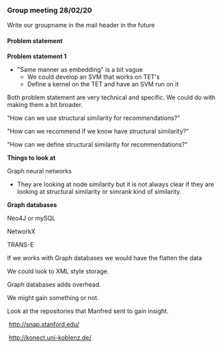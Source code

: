 ### Group meeting 28/02/20

Write our groupname in the mail header in the future



#### Problem statement

**Problem statement 1**

* "Same manner as embedding" is a bit vague
  * We could develop an SVM that works on TET's
  * Define a kernel on the TET and have an SVM run on it

Both problem statement are very technical and specific. We could do with making them a bit broader.

"How can we use structural similarity for recommendations?"

"How can we recommend if we know  have structural similarity?"

"How can we define structural similarity for recommendations?"

**Things to look at**

Graph neural networks

* They are looking at node similarity but it is not always clear if they are looking at structural similarity or simrank kind of similarity. 

**Graph databases**

Neo4J or mySQL

NetworkX

TRANS-E

If we works with Graph databases we would have the flatten the data

We could look to XML style storage.

Graph databases adds overhead.

We might gain something or not.

Look at the repositories that Manfred sent to gain insight.

​	http://snap.stanford.edu/

​	http://konect.uni-koblenz.de/